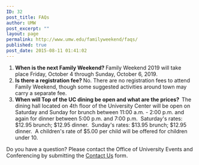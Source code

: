 ```yaml
---
ID: 32
post_title: FAQs
author: UMW
post_excerpt: ""
layout: page
permalink: http://www.umw.edu/familyweekend/faqs/
published: true
post_date: 2015-08-11 01:41:02
---
```

<ol>
 	<li><strong>When is the next Family Weekend? </strong>Family Weekend 2019 will take place Friday, October 4 through Sunday, October 6, 2019.</li>
 	<li><strong>Is there a registration fee? </strong>No. There are no registration fees to attend Family Weekend, though some suggested activities around town may carry a separate fee.</li>
 	<li><strong>When will Top of the UC dining be open and what are the prices?  </strong>The dining hall located on 4th floor of the University Center will be open on Saturday and Sunday for brunch between 11:00 a.m. - 2:00 p.m. and again for dinner between 5:00 p.m. and 7:00 p.m.  Saturday's rates: $12.95 brunch; $12.95 dinner.  Sunday's rates: $13.95 brunch; $12.95 dinner.  A children's rate of $5.00 per child will be offered for children under 10.</li>
</ol>
Do you have a question? Please contact the Office of University Events and Conferencing by submitting the <a href="http://www.umw.edu/familyweekend/contact-us/">Contact Us</a> form.